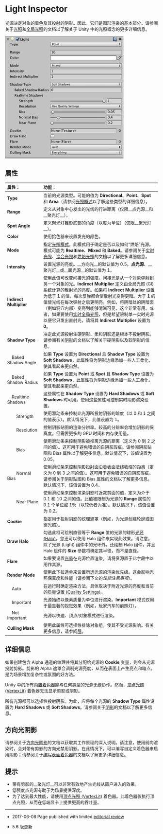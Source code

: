 # Light Inspector

光源决定对象的着色及其投射的阴影。因此，它们是图形渲染的基本部分。请参阅关于[光照](LightingOverview.html)和[全局光照](GlobalIllumination.html)的文档以了解关于 Unity 中的光照概念的更多详细信息。

![](../uploads/Main/class-Light-0.png) 

## 属性

| 属性：| 功能： |
|:---|:---| 
| __Type__| 当前的光源类型。可能的值为 __Directional__、__Point__、__Spot__ 和 __Area__（请参阅[光照概述](Lighting.html)以了解这些类型的详细信息）。 |
| __Range__| 定义从对象中心发出的光线的行进距离（仅限__点光源__和__聚光灯__）。 |
| __Spot Angle__| 定义聚光灯锥形底部的角度（以度为单位）（仅限__聚光灯__）。 |
| __Color__| 使用拾色器来设置发光的颜色。 |
| __Mode__| 指定[光照模式](LightModes.html)，此模式用于确定是否以及如何“烘焙”光源。模式可能为 __Realtime__、__Mixed__ 和 __Baked__。请参阅关于[实时光照](LightMode-Realtime.html)、[混合光照](LightMode-Mixed.html)和[烘焙光照](LightMode-Baked.html)的文档以了解更多详细信息。 |
| __Intensity__| 设置光源的亮度。__方向光__的默认值为 0.5。__点光源__、__聚光灯__或__面光源__的默认值为 1。  |
| __Indirect Multiplier__| 使用此值可改变间接光的强度。间接光是从一个对象弹射到另一个对象的光。__Indirect Multiplier__ 定义由全局光照 (GI) 系统计算的散射光的亮度。如果将 __Indirect Multiplier__ 设置为低于 __1__ 的值，每次反弹都会使散射光变得更暗。大于 __1__ 的值使光线在每次弹射之后更明亮。例如，将阴暗处的阴暗面（例如洞穴内部）变亮到能够清晰可见，这个非常有用。或者，如果要使用[实时全局光照](GlobalIllumination.html)，但是希望限制单一实时光源以便它只发出直射光，请将其 __Indirect Multiplier__ 设置为 __0__。 |
| __Shadow Type__| 决定此光源投射生硬阴影、柔和阴影还是根本不投射阴影。请参阅有关[阴影](ShadowOverview.html)的文档以了解关于硬阴影以及软阴影的信息。 |
|&nbsp;&nbsp;&nbsp;&nbsp;Baked Shadow Angle| 如果 __Type__ 设置为 __Directional__ 且 __Shadow Type__ 设置为 __Soft Shadows__，此属性将为阴影边缘添加一些人工柔化，使其看起来更自然。 |
|&nbsp;&nbsp;&nbsp;&nbsp;Baked Shadow Radius| 如果 __Type__ 设置为 __Point__ 或 __Spot__ 且 __Shadow Type__ 设置为 __Soft Shadows__，此属性将为阴影边缘添加一些人工柔化，使其看起来更自然。 |
|&nbsp;&nbsp;&nbsp;&nbsp;Realtime Shadows| 这些属性在 __Shadow Type__ 设置为 __Hard Shadows__ 或 __Soft Shadows__ 时可用。使用这些属性可控制实时阴影渲染设置。 |
|&nbsp;&nbsp;&nbsp;&nbsp;&nbsp;&nbsp;&nbsp;&nbsp;Strength| 使用滑动条来控制此光源所投射阴影的暗度（以 0 和 1 之间的值表示）。默认情况下，此值设置为 1。 |
|&nbsp;&nbsp;&nbsp;&nbsp;&nbsp;&nbsp;&nbsp;&nbsp;Resolution| 控制阴影贴图的渲染分辨率。较高的分辨率会增加阴影的保真度，但需要更多的 GPU 时间和内存使用量。 |
|&nbsp;&nbsp;&nbsp;&nbsp;&nbsp;&nbsp;&nbsp;&nbsp;Bias| 使用滑动条来控制阴影被推离光源的距离（定义为 0 到 2 之间的值）。这可用于避免错误的自阴影瑕疵。请参阅阴影贴图和 Bias 属性以了解更多信息。默认情况下，该值设置为 0.05。 |
|&nbsp;&nbsp;&nbsp;&nbsp;&nbsp;&nbsp;&nbsp;&nbsp;Normal Bias| 使用滑动条来控制阴影投射面沿着表面法线收缩的距离（定义为 0 到 3 之间的值）。这可用于避免错误的自阴影瑕疵。请参阅关于阴影贴图和 Bias 属性的文档以了解更多信息。默认情况下，该值设置为 0.4。<br/> |
|&nbsp;&nbsp;&nbsp;&nbsp;&nbsp;&nbsp;&nbsp;&nbsp;Near Plane| 使用滑动条来控制渲染阴影时近裁剪面的值，定义为介于 0.1 和 10 之间的值。此值被限制为光源的 __Range__ 属性的 0.1 个单位或 1％（以较低者为准）。默认情况下，该值设置为 0.2。 |
| __Cookie__| 指定用于投射阴影的纹理遮罩（例如，为光源创建轮廓或图案光照）。 |
| __Draw Halo__| 勾选此框可绘制直径等于 __Range__ 值的光源的球形[光环 (Halo)](class-Halo.html)。您还可以使用 Halo 组件来实现此效果。请注意，除了光源 (Light) 组件中的光环外，还绘制 Halo 组件，并且 Halo 组件的 __Size__ 参数将确定其半径，而不是直径。 |
| __Flare__| 如果要设置[光晕](class-Flare.html)在光源位置渲染，请将资源置于此字段中以用作其源。 |
| __Render Mode__| 使用此下拉选单来设置所选光源的渲染优先级。这会影响光照保真度和性能（请参阅下文的*性能注意事项*）。 |
|&nbsp;&nbsp;&nbsp;&nbsp;Auto| 在运行时确定渲染方法，具体取决于附近光源的亮度和当前的[质量设置 (Quality Settings)](class-QualitySettings.html)。 |
|&nbsp;&nbsp;&nbsp;&nbsp;Important| 光源始终以像素质量为单位进行渲染。__Important__ 模式仅用于最显著的视觉效果（例如，玩家汽车的前照灯）。 |
|&nbsp;&nbsp;&nbsp;&nbsp;Not Important| 光源以快速、顶点/对象模式进行渲染。  |
| __Culling Mask__| 使用此属性可选择性排除对象组，使其不受光源影响。有关更多信息，请参阅[层](Layers.html)。 |

## 详细信息

如果创建包含 Alpha 通道的纹理并将其分配给光源的 __Cookie__ 变量，则会从光源投射剪影。剪影的 Alpha 遮罩会调制光源亮度，从而在表面上产生亮点和暗点。是为场景增加复杂性或氛围的好方法。

Unity 中的所有[内置着色器](Built-inShaderGuide.html)能与任何类型的光源无缝协作。然而，[顶点光照 (VertexLit)](Built-inShaderGuide.html) 着色器无法显示剪影或阴影。

所有光源都可以选择性投射阴影。为此，应将每个光源的 __Shadow Type__ 属性设置为 __Hard Shadows__ 或 __Soft Shadows__。请参阅关于[阴影](ShadowOverview.html)的文档以了解更多信息。

## 方向光阴影

请参阅关于[方向光阴影](DirLightShadows.html)的文档以获取其工作原理的深入说明。请注意，使用前向渲染时，会对带有剪影的方向光禁用阴影。在此情况下，可以编写自定义着色器来启用阴影；请参阅关于[编写表面着色器](SL-SurfaceShaders.html)的文档以了解更多详细信息。

## 提示

* 带有剪影的__聚光灯__可以非常有效地产生光线从窗户进入的效果。
* 低强度点光源有助于为场景提供深度。
* 为了达到最大性能，请使用[顶点光照 (VertexLit)](Built-inShaderGuide.html) 着色器。此着色器仅执行顶点光照，从而在低端显卡上提供更高的吞吐量。

---

* <span class="page-edit"> 2017-06-08  Page published with limited [editorial review](DocumentationEditorialReview.html)
</span>

* <span class="page-history">5.6 版更新</span>
